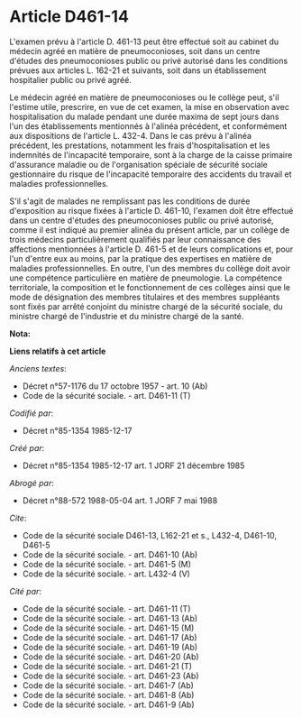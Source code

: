 # Article D461-14

L'examen prévu à l'article D. 461-13 peut être effectué soit au cabinet du médecin agréé en matière de pneumoconioses, soit
dans un centre d'études des pneumoconioses public ou privé autorisé dans les conditions prévues aux articles L. 162-21 et
suivants, soit dans un établissement hospitalier public ou privé agréé. 

Le médecin agréé en matière de pneumoconioses ou le collège peut, s'il l'estime utile, prescrire, en vue de cet examen, la
mise en observation avec hospitalisation du malade pendant une durée maxima de sept jours dans l'un des établissements
mentionnés à l'alinéa précédent, et conformément aux dispositions de l'article L. 432-4.    Dans le cas prévu à l'alinéa
précédent, les prestations, notamment les frais d'hospitalisation et les indemnités de l'incapacité temporaire, sont à la
charge de la caisse primaire d'assurance maladie ou de l'organisation spéciale de sécurité sociale gestionnaire du risque de
l'incapacité temporaire des accidents du travail et maladies professionnelles. 

S'il s'agit de malades ne remplissant pas les conditions de durée d'exposition au risque fixées à l'article D. 461-10,
l'examen doit être effectué dans un centre d'études des pneumoconioses public ou privé autorisé, comme il est indiqué au
premier alinéa du présent article, par un collège de trois médecins particulièrement qualifiés par leur connaissance des
affections mentionnées à l'article D. 461-5 et de leurs complications et, pour l'un d'entre eux au moins, par la pratique des
expertises en matière de maladies professionnelles. En outre, l'un des membres du collège doit avoir une compétence
particulière en matière de pneumologie. La compétence territoriale, la composition et le fonctionnement de ces collèges ainsi
que le mode de désignation des membres titulaires et des membres suppléants sont fixés par arrêté conjoint du ministre chargé
de la sécurité sociale, du ministre chargé de l'industrie et du ministre chargé de la santé.

**Nota:**



**Liens relatifs à cet article**

_Anciens textes_:

  - Décret n°57-1176 du 17 octobre 1957 - art. 10 (Ab)
  - Code de la sécurité sociale. - art. D461-11 (T)

_Codifié par_:

  - Décret n°85-1354 1985-12-17

_Créé par_:

  - Décret n°85-1354 1985-12-17 art. 1 JORF 21 décembre 1985

_Abrogé par_:

  - Décret n°88-572 1988-05-04 art. 1 JORF 7 mai 1988

_Cite_:

  - Code de la sécurité sociale D461-13, L162-21 et s., L432-4, D461-10, D461-5
  - Code de la sécurité sociale. - art. D461-10 (Ab)
  - Code de la sécurité sociale. - art. D461-5 (M)
  - Code de la sécurité sociale. - art. L432-4 (V)

_Cité par_:

  - Code de la sécurité sociale. - art. D461-11 (T)
  - Code de la sécurité sociale. - art. D461-13 (Ab)
  - Code de la sécurité sociale. - art. D461-15 (M)
  - Code de la sécurité sociale. - art. D461-17 (Ab)
  - Code de la sécurité sociale. - art. D461-19 (Ab)
  - Code de la sécurité sociale. - art. D461-20 (Ab)
  - Code de la sécurité sociale. - art. D461-21 (T)
  - Code de la sécurité sociale. - art. D461-23 (Ab)
  - Code de la sécurité sociale. - art. D461-7 (Ab)
  - Code de la sécurité sociale. - art. D461-8 (Ab)
  - Code de la sécurité sociale. - art. D461-9 (Ab)

